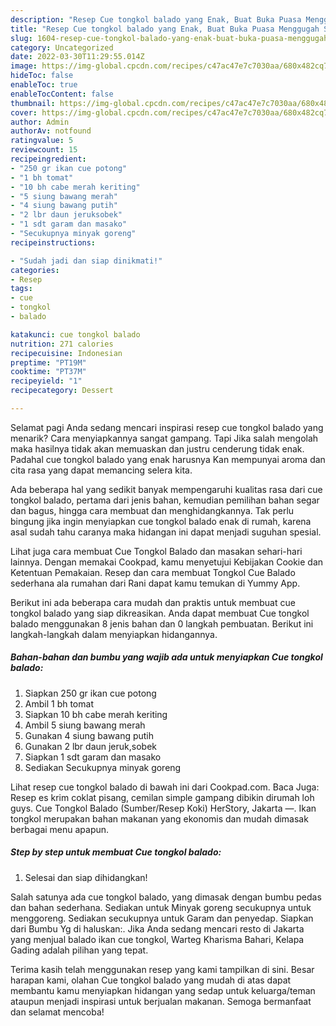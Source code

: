 ```yaml
---
description: "Resep Cue tongkol balado yang Enak, Buat Buka Puasa Menggugah Selera"
title: "Resep Cue tongkol balado yang Enak, Buat Buka Puasa Menggugah Selera"
slug: 1604-resep-cue-tongkol-balado-yang-enak-buat-buka-puasa-menggugah-selera
category: Uncategorized
date: 2022-03-30T11:29:55.014Z
image: https://img-global.cpcdn.com/recipes/c47ac47e7c7030aa/680x482cq70/cue-tongkol-balado-foto-resep-utama.jpg
hideToc: false
enableToc: true
enableTocContent: false
thumbnail: https://img-global.cpcdn.com/recipes/c47ac47e7c7030aa/680x482cq70/cue-tongkol-balado-foto-resep-utama.jpg
cover: https://img-global.cpcdn.com/recipes/c47ac47e7c7030aa/680x482cq70/cue-tongkol-balado-foto-resep-utama.jpg
author: Admin
authorAv: notfound
ratingvalue: 5
reviewcount: 15
recipeingredient:
- "250 gr ikan cue potong"
- "1 bh tomat"
- "10 bh cabe merah keriting"
- "5 siung bawang merah"
- "4 siung bawang putih"
- "2 lbr daun jeruksobek"
- "1 sdt garam dan masako"
- "Secukupnya minyak goreng"
recipeinstructions:

- "Sudah jadi dan siap dinikmati!"
categories:
- Resep
tags:
- cue
- tongkol
- balado

katakunci: cue tongkol balado 
nutrition: 271 calories
recipecuisine: Indonesian
preptime: "PT19M"
cooktime: "PT37M"
recipeyield: "1"
recipecategory: Dessert

---
```



Selamat pagi Anda sedang mencari inspirasi resep cue tongkol balado yang menarik? Cara menyiapkannya sangat gampang. Tapi Jika salah mengolah maka hasilnya tidak akan memuaskan dan justru cenderung tidak enak. Padahal cue tongkol balado yang enak harusnya Kan mempunyai aroma dan cita rasa yang dapat memancing selera kita.


Ada beberapa hal yang sedikit banyak mempengaruhi kualitas rasa dari cue tongkol balado, pertama dari jenis bahan, kemudian pemilihan bahan segar dan bagus, hingga cara membuat dan menghidangkannya. Tak perlu bingung jika ingin menyiapkan cue tongkol balado enak di rumah, karena asal sudah tahu caranya maka hidangan ini dapat menjadi suguhan spesial.

Lihat juga cara membuat Cue Tongkol Balado dan masakan sehari-hari lainnya. Dengan memakai Cookpad, kamu menyetujui Kebijakan Cookie dan Ketentuan Pemakaian. Resep dan cara membuat Tongkol Cue Balado sederhana ala rumahan dari Rani dapat kamu temukan di Yummy App.


Berikut ini ada beberapa cara mudah dan praktis untuk membuat cue tongkol balado yang siap dikreasikan. Anda dapat membuat Cue tongkol balado menggunakan 8 jenis bahan dan 0 langkah pembuatan. Berikut ini langkah-langkah dalam menyiapkan hidangannya.

<!--inarticleads1-->

##### Bahan-bahan dan bumbu yang wajib ada untuk menyiapkan Cue tongkol balado:

1. Siapkan 250 gr ikan cue potong
1. Ambil 1 bh tomat
1. Siapkan 10 bh cabe merah keriting
1. Ambil 5 siung bawang merah
1. Gunakan 4 siung bawang putih
1. Gunakan 2 lbr daun jeruk,sobek
1. Siapkan 1 sdt garam dan masako
1. Sediakan Secukupnya minyak goreng


Lihat resep cue tongkol balado di bawah ini dari Cookpad.com. Baca Juga: Resep es krim coklat pisang, cemilan simple gampang dibikin dirumah loh guys. Cue Tongkol Balado (Sumber/Resep Koki) HerStory, Jakarta —. Ikan tongkol merupakan bahan makanan yang ekonomis dan mudah dimasak berbagai menu apapun. 

<!--inarticleads2-->

##### Step by step untuk membuat Cue tongkol balado:


1. Selesai dan siap dihidangkan!

Salah satunya ada cue tongkol balado, yang dimasak dengan bumbu pedas dan bahan sederhana. Sediakan untuk Minyak goreng secukupnya untuk menggoreng. Sediakan secukupnya untuk Garam dan penyedap. Siapkan dari Bumbu Yg di haluskan:. Jika Anda sedang mencari resto di Jakarta yang menjual balado ikan cue tongkol, Warteg Kharisma Bahari, Kelapa Gading adalah pilihan yang tepat. 

Terima kasih telah menggunakan resep yang kami tampilkan di sini. Besar harapan kami, olahan Cue tongkol balado yang mudah di atas dapat membantu kamu menyiapkan hidangan yang sedap untuk keluarga/teman ataupun menjadi inspirasi untuk berjualan makanan. Semoga bermanfaat dan selamat mencoba!
